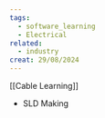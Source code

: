 ```yaml
---
tags:
  - software_learning
  - Electrical
related:
  - industry
creat: 29/08/2024
---
```


[[Cable Learning]]
- SLD Making